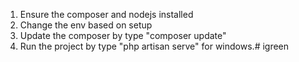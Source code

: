 1.  Ensure the composer and nodejs installed
2.  Change the env based on setup
3.  Update the composer by type "composer update"
4.  Run the project by type "php artisan serve" for windows.# igreen

